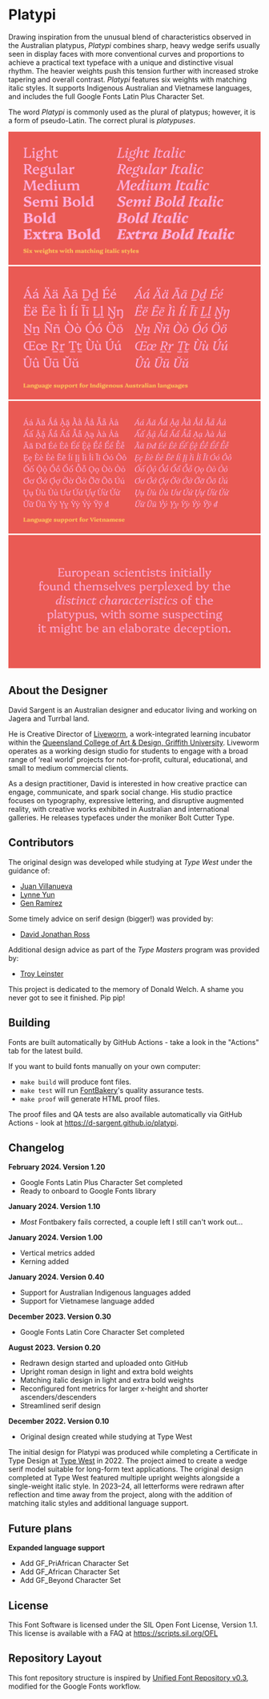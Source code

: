 # Platypi

Drawing inspiration from the unusual blend of characteristics observed in the Australian platypus, _Platypi_ combines sharp, heavy wedge serifs usually seen in display faces with more conventional curves and proportions to achieve a practical text typeface with a unique and distinctive visual rhythm. The heavier weights push this tension further with increased stroke tapering and overall contrast. _Platypi_ features six weights with matching italic styles. It supports Indigenous Australian and Vietnamese languages, and includes the full Google Fonts Latin Plus Character Set.

The word _Platypi_ is commonly used as the plural of platypus; however, it is a form of pseudo-Latin. The correct plural is _platypuses_.

![Sample Image](documentation/platypi-sample-images-march-2024-2.png)
![Sample Image](documentation/platypi-sample-images-march-2024-3.png)
![Sample Image](documentation/platypi-sample-images-march-2024-4.png)
![Sample Image](documentation/platypi-sample-images-march-2024-5.png)

## About the Designer

David Sargent is an Australian designer and educator living and working on Jagera and Turrbal land. 

He is Creative Director of [Liveworm](https://liveworm.com.au), a work-integrated learning incubator within the [Queensland College of Art & Design, Griffith University](https://www.griffith.edu.au/arts-education-law/queensland-college-art-design). Liveworm operates as a working design studio for students to engage with a broad range of ‘real world’ projects for not-for-profit, cultural, educational, and small to medium commercial clients. 

As a design practitioner, David is interested in how creative practice can engage, communicate, and spark social change. His studio practice focuses on typography, expressive lettering, and disruptive augmented reality, with creative works exhibited in Australian and international galleries. He releases typefaces under the moniker Bolt Cutter Type.

## Contributors

The original design was developed while studying at _Type West_ under the guidance of:

* [Juan Villanueva](http://www.juankafka.com)
* [Lynne Yun](http://www.lynneyun.com)
* [Gen Ramírez](https://genramirez.com)

Some timely advice on serif design (bigger!) was provided by:

* [David Jonathan Ross](https://djr.com)

Additional design advice as part of the _Type Masters_ program was provided by:

* [Troy Leinster](https://www.leinstertype.com/typemasters)

This project is dedicated to the memory of Donald Welch. A shame you never got to see it finished. Pip pip!

## Building

Fonts are built automatically by GitHub Actions - take a look in the "Actions" tab for the latest build.

If you want to build fonts manually on your own computer:

* `make build` will produce font files.
* `make test` will run [FontBakery](https://github.com/googlefonts/fontbakery)'s quality assurance tests.
* `make proof` will generate HTML proof files.

The proof files and QA tests are also available automatically via GitHub Actions - look at https://d-sargent.github.io/platypi.

## Changelog

**February 2024. Version 1.20**
* Google Fonts Latin Plus Character Set completed
* Ready to onboard to Google Fonts library


**January 2024. Version 1.10**
* _Most_ Fontbakery fails corrected, a couple left I still can't work out...

**January 2024. Version 1.00**
* Vertical metrics added
* Kerning added

**January 2024. Version 0.40**
* Support for Australian Indigenous languages added
* Support for Vietnamese language added

**December 2023. Version 0.30**
* Google Fonts Latin Core Character Set completed

**August 2023. Version 0.20**
* Redrawn design started and uploaded onto GitHub
* Upright roman design in light and extra bold weights
* Matching italic design in light and extra bold weights
* Reconfigured font metrics for larger x-height and shorter ascenders/descenders
* Streamlined serif design

**December 2022. Version 0.10**
* Original design created while studying at Type West

The initial design for Platypi was produced while completing a Certificate in Type Design at [Type West](https://letterformarchive.org/type-west-online/) in 2022. The project aimed to create a wedge serif model suitable for long-form text applications. The original design completed at Type West featured multiple upright weights alongside a single-weight italic style. In 2023–24, all letterforms were redrawn after reflection and time away from the project, along with the addition of matching italic styles and additional language support. 

## Future plans

**Expanded language support**
* Add GF_PriAfrican Character Set
* Add GF_African Character Set
* Add GF_Beyond Character Set

## License

This Font Software is licensed under the SIL Open Font License, Version 1.1.
This license is available with a FAQ at
https://scripts.sil.org/OFL

## Repository Layout

This font repository structure is inspired by [Unified Font Repository v0.3](https://github.com/unified-font-repository/Unified-Font-Repository), modified for the Google Fonts workflow.
